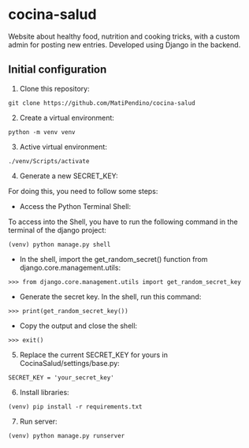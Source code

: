 # cocina-salud
Website about healthy food, nutrition and cooking tricks, with a custom admin for posting new entries. Developed using Django in the backend.

## Initial configuration

1. Clone this repository:
```
git clone https://github.com/MatiPendino/cocina-salud
```
2. Create a virtual environment:
```
python -m venv venv
```
3. Active virtual environment:
```
./venv/Scripts/activate
```
4. Generate a new SECRET_KEY:

For doing this, you need to follow some steps:

- Access the Python Terminal Shell: 

To access into the Shell, you have to run the following command in the terminal of the django project:
```
(venv) python manage.py shell
```

- In the shell, import the get_random_secret() function from django.core.management.utils:

```
>>> from django.core.management.utils import get_random_secret_key
```

- Generate the secret key. In the shell, run this command:
```
>>> print(get_random_secret_key())
```

- Copy the output and close the shell:
```
>>> exit()
```

5. Replace the current SECRET_KEY for yours in CocinaSalud/settings/base.py:
```
SECRET_KEY = 'your_secret_key'
```

6. Install libraries:
```
(venv) pip install -r requirements.txt
```

7. Run server:
```
(venv) python manage.py runserver
```
